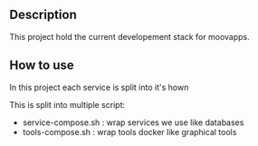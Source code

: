## Description

This project hold the current developement stack for moovapps.

## How to use

In this project each service is split into it's hown 

This is split into multiple script: 

* service-compose.sh : wrap services we use like databases
* tools-compose.sh : wrap tools docker like graphical tools